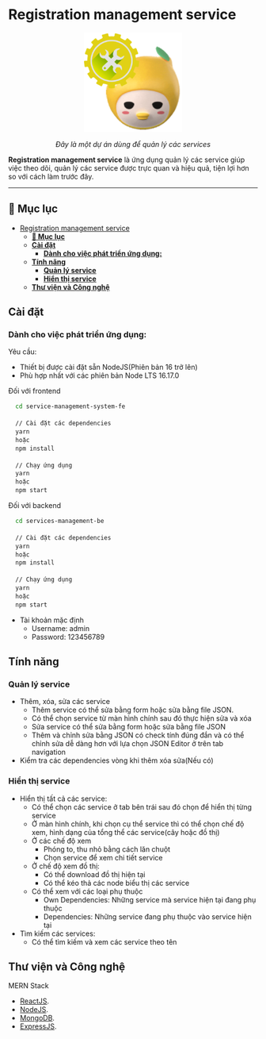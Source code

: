# Registration management service

<p align="center">
 <img src="./public/logo_2.png" height = "200"></a>
</p>

<p align="center">
<i>Đây là một dự án dùng để quản lý các services</i>

</p>

**Registration management service** là ứng dụng quản lý các service giúp việc theo dõi, quản lý các service được trực quan và hiệu quả, tiện lợi hơn so với cách làm trước đây.

---

## **📝 Mục lục**

- [Registration management service](#registration-management-service)
  - [**📝 Mục lục**](#-mục-lục)
  - [**Cài đặt**](#cài-đặt)
    - [**Dành cho việc phát triển ứng dụng:**](#dành-cho-việc-phát-triển-ứng-dụng)
  - [**Tính năng**](#tính-năng)
    - [**Quản lý service**](#quản-lý-service)
    - [**Hiển thị service**](#hiển-thị-service)
  - [**Thư viện và Công nghệ**](#thư-viện-và-công-nghệ)

## **Cài đặt**

### **Dành cho việc phát triển ứng dụng:**

Yêu cầu:

- Thiết bị được cài đặt sẵn NodeJS(Phiên bản 16 trở lên)
- Phù hợp nhất với các phiên bản Node LTS 16.17.0

Đối với frontend

```bash
  cd service-management-system-fe

  // Cài đặt các dependencies
  yarn
  hoặc
  npm install

  // Chạy ứng dụng
  yarn
  hoặc
  npm start
```

Đối với backend

```bash
  cd services-management-be

  // Cài đặt các dependencies
  yarn
  hoặc
  npm install

  // Chạy ứng dụng
  yarn
  hoặc
  npm start
```

- Tài khoản mặc định
  - Username: admin
  - Password: 123456789

## **Tính năng**

### **Quản lý service**

- Thêm, xóa, sửa các service
  - Thêm service có thể sửa bằng form hoặc sửa bằng file JSON.
  - Có thể chọn service từ màn hình chính sau đó thực hiện sửa và xóa
  - Sửa service có thể sửa bằng form hoặc sửa bằng file JSON
  - Thêm và chỉnh sửa bằng JSON có check tính đúng đắn và có thể chỉnh sửa dễ dàng hơn với lựa chọn JSON Editor ở trên tab navigation
- Kiểm tra các dependencies vòng khi thêm xóa sửa(Nếu có)

### **Hiển thị service**

- Hiển thị tất cả các service:
  - Có thể chọn các service ở tab bên trái sau đó chọn để hiển thị từng service
  - Ở màn hình chính, khi chọn cụ thể service thì có thể chọn chế độ xem, hình dạng của tổng thể các service(cây hoặc đồ thị)
  - Ở các chế độ xem
    - Phóng to, thu nhỏ bằng cách lăn chuột
    - Chọn service để xem chi tiết service
  - Ở chế độ xem đồ thị:
    - Có thể download đồ thị hiện tại
    - Có thể kéo thả các node biểu thị các service
  - Có thể xem với các loại phụ thuộc
    - Own Dependencies: Những service mà service hiện tại đang phụ thuộc
    - Dependencies: Những service đang phụ thuộc vào service hiện tại
- Tìm kiếm các services:
  - Có thể tìm kiếm và xem các service theo tên

## **Thư viện và Công nghệ**

MERN Stack

- [ReactJS](https://reactjs.org/).
- [NodeJS](https://nodejs.org/en/).
- [MongoDB](https://www.mongodb.com/).
- [ExpressJS](https://expressjs.com/).
